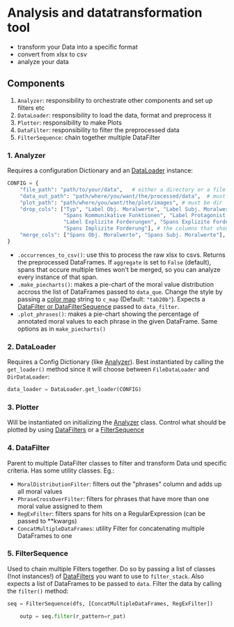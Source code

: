 # Analysis and datatransformation tool
* transform your Data into a specific format
* convert from xlsx to csv
* analyze your data

## Components
1. `Analyzer`: responsibility to orchestrate other components and set up filters etc
2. `DataLoader`: responsibility to load the data, format and preprocess it
3. `Plotter`: responsibility to make Plots 
4. `DataFilter`: responsibility to filter the preprocessed data
5. `FilterSequence`: chain together multiple DataFilter

### 1. Analyzer
Requires a configuration Dictionary and an [DataLoader](#2-dataloader) instance:
```python
CONFIG = {
    "file_path": "path/to/your/data",   # either a directory or a file
    "data_out_path": "path/where/you/want/the/processed/data",  # must be dir
    "plot_path": "path/where/you/want/the/plot/images", # must be dir
    "drop_cols": ["Typ", "Label Obj. Moralwerte", "Label Subj. Moralwerte", "Label Kommunikative Funktionen",
                  "Spans Kommunikative Funktionen", "Label Protagonist:innen", "Spans Protagonist:innen",
                  "Label Explizite Forderungen", "Spans Explizite Forderung", "Label Implizite Forderungen",
                  "Spans Implizite Forderung"], # the columns that should be dropped on preprocessing; this is the default
    "merge_cols": ["Spans Obj. Moralwerte", "Spans Subj. Moralwerte"],  # columns that should be merged on preprocessing; this is the default
}

```
* `.occurrences_to_csv()`: use this to process the raw xlsx to csvs. Returns the preprocessed DataFrames. If `aggregate` is set to `False` (default), spans that occure multiple times won't be merged, so you can analyze every instance of that span.
* `.make_piecharts()`: makes a pie-chart of the moral value distribution accross the list of DataFrames passed to `data_que`. Change the style by passing a [color map](https://matplotlib.org/stable/gallery/color/colormap_reference.html) string to `c_map` (Default: `"tab20b"`). Expects a [DataFilter or DataFilterSequence](#4-datafilter) passed to `data_filter`.
* `.plot_phrases()`: makes a pie-chart showing the percentage of annotated moral values to each phrase in the given DataFrame. Same options as in `make_piecharts()`
### 2. DataLoader
Requires a Config Dictionary (like [Analyzer](#1-analyzer)). Best instantiated by calling the `get_loader()` method since it will choose between `FileDataLoader` and `DirDataLoader`:
```Python
data_loader = DataLoader.get_loader(CONFIG)
```

### 3. Plotter
Will be instantiated on initializing the [Analyzer](#1-analyzer) class. Control what should be plotted by using [DataFilters](#4-datafilter) or a [FilterSequence](#5-filtersequence)

### 4. DataFilter
Parent to multiple DataFilter classes to filter and transform Data und specific criteria. Has some utility classes.
Eg.:
* `MoralDistributionFilter`: filters out the "phrases" column and adds up all moral values
* `PhraseCrossOverFilter`: filters for phrases that have more than one moral value assigned to them
* `RegExFilter`: filters spans for hits on a RegularExpression (can be passed to **kwargs)
* `ConcatMultipleDataFrames`: utility Filter for concatenating multiple DataFrames to one

### 5. FilterSequence
Used to chain multiple Filters together. Do so by passing a list of classes (!not instances!) of [DataFilters](#4-datafilter) you want to use to `filter_stack`. Also expects a list of DataFrames to be passed to `data`.
Filter the data by calling the `filter()` method:
````python
seq = FilterSequence(dfs, [ConcatMultipleDataFrames, RegExFilter])

    outp = seq.filter(r_pattern=r_pat)
````



